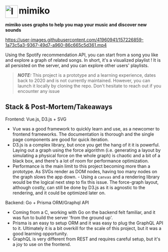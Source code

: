 # mimiko <img src="https://user-images.githubusercontent.com/41960941/157228980-3398632e-39da-4bad-a6da-cc14adfa4f41.svg" alt="logo" width="40" align="left" />
**mimiko uses graphs to help you map your music and discover new sounds**

https://user-images.githubusercontent.com/41960941/157226859-1a73c5a3-9367-49d7-a960-86c665c5d361.mp4

Using the Spotify recommendation API, you can start from a song you like and explore a graph of related songs. In short, it's a visualized playlist ! It is all persisted on the server, and you can explore other users' playlists.

> **_NOTE:_** This project is a prototype and a learning experience, dates back to 2020 and is not currently maintained. However, you can launch it locally by cloning the repo. Don't hesitate to reach out if you encounter any issue

## Stack & Post-Mortem/Takeaways

Frontend: Vue.js, D3.js + SVG
- Vue was a good framework to quickly learn and use, as a newcomer to frontend frameworks. The documentation is thorough and the single page components are good for quick iteration.
- D3.js is a complex library, but once you get the hang of it it is powerful. Laying out a graph using the force algorithm (i.e. generating a layout by simulating a physical force on the whole graph) is chaotic and a bit of a black box, and there's a lot of room for performance optimization.
- Performance is the main limit to this project becoming more than a prototype. As SVGs render as DOM nodes, having too many nodes on the graph slows the app down.    - Using a `canvas` and a rendering library would be the logical next step to fix this issue. The force-graph layout, although costly, can still be done by D3.js as it is agnostic to the rendering, and it could be optimized later on.

Backend: Go + Prisma ORM/Graphql API
- Coming from a C, working with Go on the backend felt familiar, and it was fun to build the server 'from the ground up'.
- Prisma is an easy to setup ORM and it was easy to plug the GraphQL API to it. Ultimately it is a bit overkill for the scale of this project, but it was a good learning opportunity.
- GraphQL is very different from REST and requires careful setup, but it's a joy to use on the frontend.
